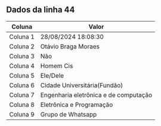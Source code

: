 ## Dados da linha 44

| Coluna | Valor |
|--------|-------|
| Coluna 1 | 28/08/2024 18:08:30 |
| Coluna 2 | Otávio Braga Moraes |
| Coluna 3 | Não |
| Coluna 4 | Homem Cis |
| Coluna 5 | Ele/Dele |
| Coluna 6 | Cidade Universitária(Fundão) |
| Coluna 7 | Engenharia eletrônica e de computação |
| Coluna 8 | Eletrônica e Programação |
| Coluna 9 | Grupo de Whatsapp |
